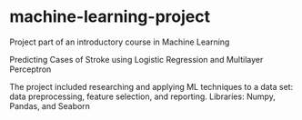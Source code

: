 # machine-learning-project
Project part of an introductory course in Machine Learning 

Predicting Cases of Stroke using Logistic Regression and Multilayer Perceptron

The project included researching and applying ML techniques to a data set: data preprocessing, feature selection, and reporting. 
Libraries: Numpy, Pandas, and Seaborn

